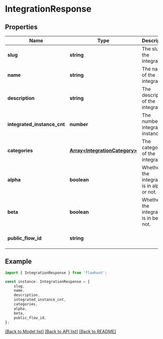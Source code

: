 # IntegrationResponse


## Properties

Name | Type | Description | Notes
------------ | ------------- | ------------- | -------------
**slug** | **string** | The slug of the integration. | [default to undefined]
**name** | **string** | The name of the integration. | [default to undefined]
**description** | **string** | The description of the integration. | [default to undefined]
**integrated_instance_cnt** | **number** | The number of integrated instances. | [default to undefined]
**categories** | [**Array&lt;IntegrationCategory&gt;**](IntegrationCategory.md) | The categories of the integration. | [default to undefined]
**alpha** | **boolean** | Whether the integration is in alpha or not. | [optional] [default to false]
**beta** | **boolean** | Whether the integration is in beta or not. | [optional] [default to false]
**public_flow_id** | **string** |  | [optional] [default to undefined]

## Example

```typescript
import { IntegrationResponse } from 'flowhunt';

const instance: IntegrationResponse = {
    slug,
    name,
    description,
    integrated_instance_cnt,
    categories,
    alpha,
    beta,
    public_flow_id,
};
```

[[Back to Model list]](../README.md#documentation-for-models) [[Back to API list]](../README.md#documentation-for-api-endpoints) [[Back to README]](../README.md)
